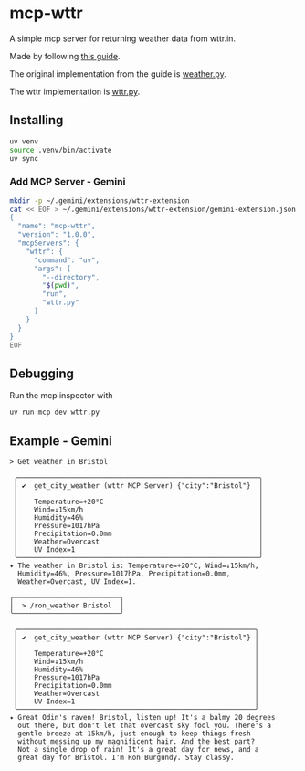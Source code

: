 # mcp-wttr

A simple mcp server for returning weather data from wttr.in.

Made by following [this guide](https://modelcontextprotocol.io/quickstart/server).

The original implementation from the guide is [weather.py](./weather.py).

The wttr implementation is [wttr.py](./wttr.py).

## Installing

```bash
uv venv
source .venv/bin/activate
uv sync
```

### Add MCP Server - Gemini

```bash
mkdir -p ~/.gemini/extensions/wttr-extension
cat << EOF > ~/.gemini/extensions/wttr-extension/gemini-extension.json
{
  "name": "mcp-wttr",
  "version": "1.0.0",
  "mcpServers": {
    "wttr": {
      "command": "uv",
      "args": [
        "--directory",
        "$(pwd)",
        "run",
        "wttr.py"
      ]
    }
  }
}
EOF
```

## Debugging

Run the mcp inspector with
```bash
uv run mcp dev wttr.py
```

## Example - Gemini

```
> Get weather in Bristol

 ╭───────────────────────────────────────────────────────────╮
 │ ✔  get_city_weather (wttr MCP Server) {"city":"Bristol"}  │
 │                                                           │
 │    Temperature=+20°C                                      │
 │    Wind=↓15km/h                                           │
 │    Humidity=46%                                           │
 │    Pressure=1017hPa                                       │
 │    Precipitation=0.0mm                                    │
 │    Weather=Overcast                                       │
 │    UV Index=1                                             │
 ╰───────────────────────────────────────────────────────────╯
✦ The weather in Bristol is: Temperature=+20°C, Wind=↓15km/h,
  Humidity=46%, Pressure=1017hPa, Precipitation=0.0mm,
  Weather=Overcast, UV Index=1.
```

```
╭──────────────────────────╮
│  > /ron_weather Bristol  │
╰──────────────────────────╯

 ╭──────────────────────────────────────────────────────────╮
 │ ✔  get_city_weather (wttr MCP Server) {"city":"Bristol"} │
 │                                                          │
 │    Temperature=+20°C                                     │
 │    Wind=↓15km/h                                          │
 │    Humidity=46%                                          │
 │    Pressure=1017hPa                                      │
 │    Precipitation=0.0mm                                   │
 │    Weather=Overcast                                      │
 │    UV Index=1                                            │
 ╰──────────────────────────────────────────────────────────╯
✦ Great Odin's raven! Bristol, listen up! It's a balmy 20 degrees
  out there, but don't let that overcast sky fool you. There's a
  gentle breeze at 15km/h, just enough to keep things fresh
  without messing up my magnificent hair. And the best part?
  Not a single drop of rain! It's a great day for news, and a
  great day for Bristol. I'm Ron Burgundy. Stay classy.
```
